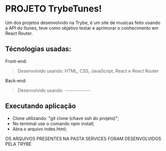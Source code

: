 # PROJETO TrybeTunes!
Um dos projetos desenvolvido na Trybe, é um site de musicas feito usando a API do Itunes, teve como objetivo testar e aprimorar o conhecimento em React Router.
## Técnologias usadas:

Front-end:
> Desenvolvido usando: HTML, CSS, JavaScript, React e React Router

Back-end:
> Desenvolvido usando: -------------

## Executando aplicação
- Clone utilizando: "git clone (chave ssh do projeto)";
- No terminal use o comando npm install;
- Abra o arquivo index.html;

OS ARQUIVOS PRESENTES NA PASTA SERVICES FORAM DESENVOLVIDOS PELA TRYBE
